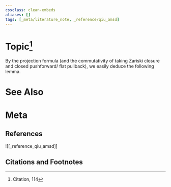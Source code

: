 ```yaml
---
cssclass: clean-embeds
aliases: []
tags: [_meta/literature_note, _reference/qiu_amsd]
---
```

# Topic[^1]

  By the projection formula (and the commutativity of taking Zariski closure and closed pushforward/ flat pullback), we easily deduce the following lemma.


# See Also

# Meta
## References
![[_reference_qiu_amsd]]


## Citations and Footnotes
[^1]: Citation, 114